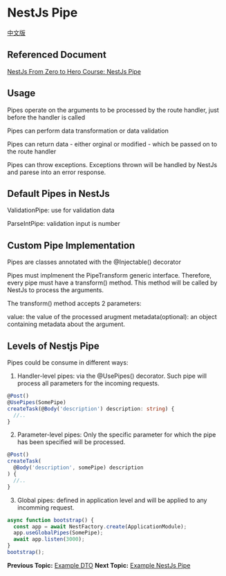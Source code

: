 # NestJs Pipe

[中文版](nestjs-pipe/README-zh_TW.md "中文版")

## Referenced Document

[NestJs From Zero to Hero Course: NestJs Pipe](https://www.udemy.com/course/nestjs-zero-to-hero/learn/lecture/26681372#overview)

## Usage

Pipes operate on the arguments to be processed by the route handler, just before the handler is called

Pipes can perform data transformation or data validation

Pipes can return data - either orginal or modified - which be passed on to the route handler

Pipes can throw exceptions. Exceptions thrown will be handled by NestJs and parese into an error response.

## Default Pipes in NestJs

ValidationPipe: use for validation data

ParseIntPipe: validation input is number

## Custom Pipe Implementation

Pipes are classes annotated with the @Injectable() decorator

Pipes must implmenent the PipeTransform generic interface. Therefore, every pipe must have a transform() method. This method will be called by NestJs to process the arguments.

The transform() method accepts 2 parameters:

value: the value of the processed arugment
metadata(optional): an object containing metadata about the argument.

## Levels of Nestjs Pipe

Pipes could be consume in different ways:

1. Handler-level pipes: via the @UsePipes() decorator. Such pipe will process all parameters for the incoming requests.

```typescript
@Post()
@UsePipes(SomePipe)
createTask(@Body('description') description: string) {
  //..
}
```
2. Parameter-level pipes: Only the specific parameter for which the pipe has been specified will be processed.

```typescript
@Post()
createTask(
  @Body('description', somePipe) description  
) {
  //..
}
```

3. Global pipes: defined in application level and will be applied to any incomming request.

```typescript
async function bootstrap() {
  const app = await NestFactory.create(ApplicationModule);
  app.useGlobalPipes(SomePipe);
  await app.listen(3000);
}
bootstrap();
```

**Previous Topic:** [Example DTO](example-dto/README.md "Example DTO")
**Next Topic:** [Example NestJs Pipe](example-nestjs-pipe/README.md "Example NestJs Pipe")